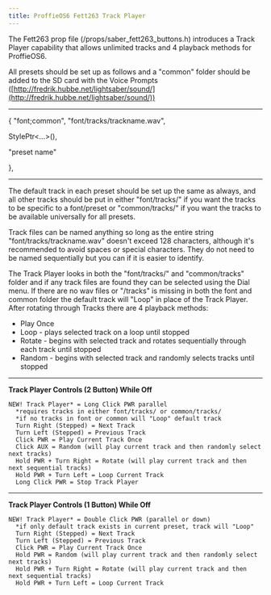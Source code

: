 ```yaml
---
title: ProffieOS6 Fett263 Track Player
---
```

The Fett263 prop file (/props/saber_fett263_buttons.h) introduces a Track Player capability that allows unlimited tracks and 4 playback methods for ProffieOS6.

All presets should be set up as follows and a "common" folder should be added to the SD card with the Voice Prompts ([http://fredrik.hubbe.net/lightsaber/sound/](http://fredrik.hubbe.net/lightsaber/sound/))


***

{ "font;common", "font/tracks/trackname.wav",

StylePtr<...>(),

"preset name"

},

***

The default track in each preset should be set up the same as always, and all other tracks should be put in either "font/tracks/" if you want the tracks to be specific to a font/preset or "common/tracks/" if you want the tracks to be available universally for all presets.

Track files can be named anything so long as the entire string "font/tracks/trackname.wav" doesn't exceed 128 characters, although it's recommended to avoid spaces or special characters.  They do not need to be named sequentially but you can if it is easier to identify.

The Track Player looks in both the "font/tracks/" and "common/tracks" folder and if any track files are found they can be selected using the Dial menu.  If there are no wav files or "/tracks" is missing in both the font and common folder the default track will "Loop" in place of the Track Player.
After rotating through Tracks there are 4 playback methods:
* Play Once
* Loop - plays selected track on a loop until stopped
* Rotate - begins with selected track and rotates sequentially through each track until stopped
* Random - begins with selected track and randomly selects tracks until stopped

***

**Track Player Controls (2 Button) While Off**

    NEW! Track Player* = Long Click PWR parallel
      *requires tracks in either font/tracks/ or common/tracks/
      *if no tracks in font or common will "Loop" default track
      Turn Right (Stepped) = Next Track
      Turn Left (Stepped) = Previous Track
      Click PWR = Play Current Track Once
      Click AUX = Random (will play current track and then randomly select next tracks)
      Hold PWR + Turn Right = Rotate (will play current track and then next sequential tracks)
      Hold PWR + Turn Left = Loop Current Track
      Long Click PWR = Stop Track Player


***

**Track Player Controls (1 Button) While Off**

    NEW! Track Player* = Double Click PWR (parallel or down)
      *if only default track exists in current preset, track will "Loop"
      Turn Right (Stepped) = Next Track
      Turn Left (Stepped) = Previous Track
      Click PWR = Play Current Track Once
      Hold PWR = Random (will play current track and then randomly select next tracks)
      Hold PWR + Turn Right = Rotate (will play current track and then next sequential tracks)
      Hold PWR + Turn Left = Loop Current Track
